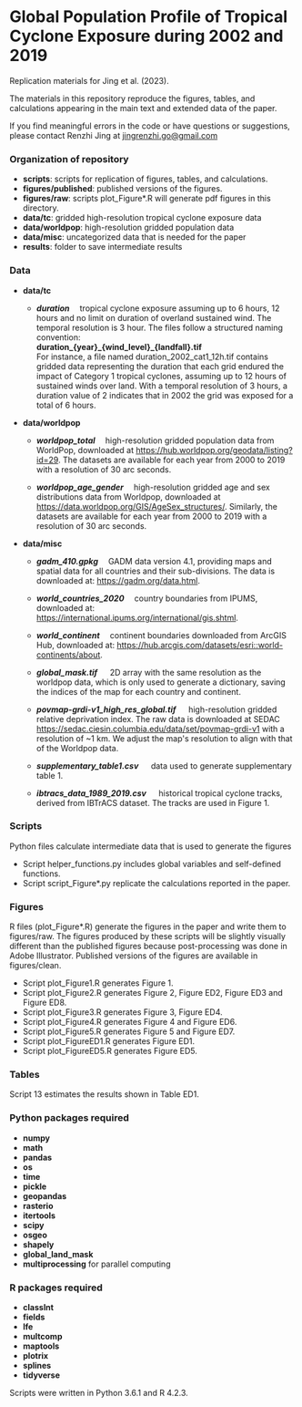 # Global Population Profile of Tropical Cyclone Exposure during 2002 and 2019


Replication materials for Jing et al. (2023).

The materials in this repository reproduce the figures, tables, and calculations appearing in the main text and extended data of the paper.

If you find meaningful errors in the code or have questions or suggestions, please contact Renzhi Jing at jingrenzhi.go@gmail.com


### Organization of repository

* **scripts**: scripts for replication of figures, tables, and calculations.
* **figures/published**: published versions of the figures.
* **figures/raw**: scripts plot_Figure*.R will generate pdf figures in this directory.
* **data/tc**: gridded high-resolution tropical cyclone exposure data 
* **data/worldpop**: high-resolution gridded population data
* **data/misc**: uncategorized data that is needed for the paper
* **results**: folder to save intermediate results 


### Data

* **data/tc**
    * ***duration*** &emsp;tropical cyclone exposure assuming up to 6 hours, 12 hours and no limit on duration of overland sustained wind. The temporal resolution is 3 hour. The files follow a structured naming convention:   
        **duration\_{year}\_{wind_level}\_{landfall}.tif**  
        For instance, a file named duration\_2002\_cat1\_12h.tif contains gridded data representing the duration that each grid endured the impact of Category 1 tropical cyclones, assuming up to 12 hours of sustained winds over land. With a temporal resolution of 3 hours, a duration value of 2 indicates that in 2002 the grid was exposed for a total of 6 hours.

* **data/worldpop**
    * ***worldpop\_total*** &emsp;high-resolution gridded population data from WorldPop, downloaded at https://hub.worldpop.org/geodata/listing?id=29. The datasets are available for each year from 2000 to 2019 with a resolution of 30 arc seconds. 

    * ***worldpop\_age\_gender*** &emsp;high-resolution gridded age and sex distributions data from Worldpop, downloaded at https://data.worldpop.org/GIS/AgeSex_structures/. Similarly, the datasets are available for each year from 2000 to 2019 with a resolution of 30 arc seconds.

* **data/misc** 
    * ***gadm_410.gpkg*** &emsp;GADM data version 4.1, providing maps and spatial data for all countries and their sub-divisions. The data is downloaded at: https://gadm.org/data.html.

    * ***world_countries_2020*** &emsp;country boundaries from IPUMS, downloaded at: https://international.ipums.org/international/gis.shtml.

    * ***world_continent*** &emsp;continent boundaries downloaded from ArcGIS Hub, downloaded at: https://hub.arcgis.com/datasets/esri::world-continents/about.

    * ***global_mask.tif*** &emsp; 2D array with the same resolution as the worldpop data, which is only used to generate a dictionary, saving the indices of the map for each country and continent.

    * ***povmap-grdi-v1_high_res_global.tif*** &emsp; high-resolution gridded relative deprivation index. The raw data is downloaded at SEDAC https://sedac.ciesin.columbia.edu/data/set/povmap-grdi-v1 with a resolution of ~1 km. We adjust the map's resolution to align with that of the Worldpop data.

    * ***supplementary_table1.csv*** &emsp; data used to generate supplementary table 1.

    * ***ibtracs_data_1989_2019.csv*** &emsp; historical tropical cyclone tracks, derived from IBTrACS dataset. The tracks are used in Figure 1.

### Scripts 
Python files calculate intermediate data that is used to generate the figures

* Script helper_functions.py includes global variables and self-defined functions. 
* Script script_Figure*.py replicate the calculations reported in the paper.


### Figures
R files (plot_Figure*.R) generate the figures in the paper and write them to figures/raw. The figures produced by these scripts will be slightly visually different than the published figures because post-processing was done in Adobe Illustrator. Published versions of the figures are available in figures/clean.

* Script plot_Figure1.R generates Figure 1.
* Script plot_Figure2.R generates Figure 2, Figure ED2, Figure ED3 and Figure ED8.
* Script plot_Figure3.R generates Figure 3, Figure ED4. 
* Script plot_Figure4.R generates Figure 4 and Figure ED6.
* Script plot_Figure5.R generates Figure 5 and Figure ED7.
* Script plot_FigureED1.R generates Figure ED1.
* Script plot_FigureED5.R generates Figure ED5.


### Tables

Script 13 estimates the results shown in Table ED1.




### Python packages required
* **numpy**
* **math**
* **pandas**
* **os**
* **time**
* **pickle**
* **geopandas**
* **rasterio**
* **itertools**
* **scipy**
* **osgeo**
* **shapely**
* **global_land_mask**
* **multiprocessing** for parallel computing

### R packages required
* **classInt**
* **fields**
* **lfe**
* **multcomp**
* **maptools**
* **plotrix**
* **splines**
* **tidyverse**

Scripts were written in Python 3.6.1 and R 4.2.3.

